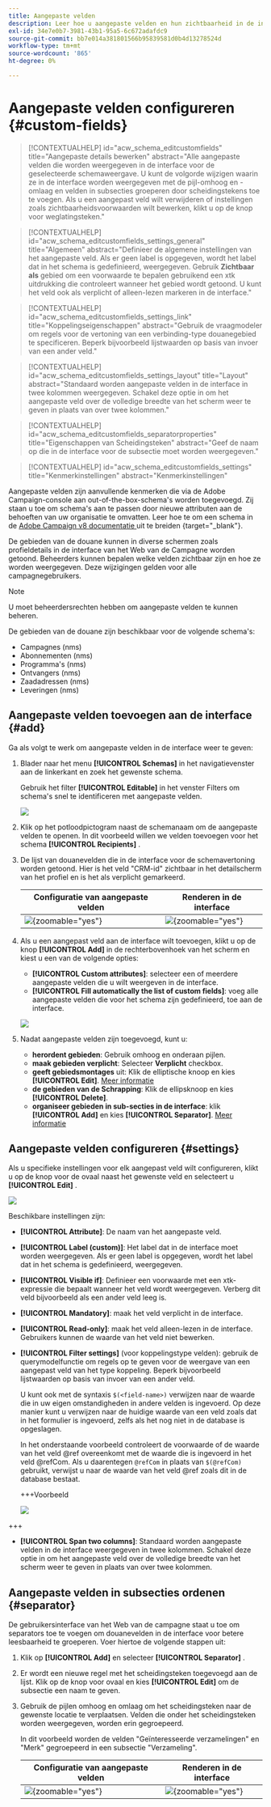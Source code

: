 ```yaml
---
title: Aangepaste velden
description: Leer hoe u aangepaste velden en hun zichtbaarheid in de interface configureert.
exl-id: 34e7e0b7-3981-43b1-95a5-6c672adafdc9
source-git-commit: bb7e014a381801566b95839581d0b4d13278524d
workflow-type: tm+mt
source-wordcount: '865'
ht-degree: 0%

---
```



# Aangepaste velden configureren {#custom-fields}

>[!CONTEXTUALHELP]
>id="acw_schema_editcustomfields"
>title="Aangepaste details bewerken"
>abstract="Alle aangepaste velden die worden weergegeven in de interface voor de geselecteerde schemaweergave. U kunt de volgorde wijzigen waarin ze in de interface worden weergegeven met de pijl-omhoog en -omlaag en velden in subsecties groeperen door scheidingstekens toe te voegen. Als u een aangepast veld wilt verwijderen of instellingen zoals zichtbaarheidsvoorwaarden wilt bewerken, klikt u op de knop voor weglatingsteken."

>[!CONTEXTUALHELP]
>id="acw_schema_editcustomfields_settings_general"
>title="Algemeen"
>abstract="Definieer de algemene instellingen van het aangepaste veld. Als er geen label is opgegeven, wordt het label dat in het schema is gedefinieerd, weergegeven. Gebruik **Zichtbaar als** gebied om een voorwaarde te bepalen gebruikend een xtk uitdrukking die controleert wanneer het gebied wordt getoond. U kunt het veld ook als verplicht of alleen-lezen markeren in de interface."

>[!CONTEXTUALHELP]
>id="acw_schema_editcustomfields_settings_link"
>title="Koppelingseigenschappen"
>abstract="Gebruik de vraagmodeler om regels voor de vertoning van een verbinding-type douanegebied te specificeren. Beperk bijvoorbeeld lijstwaarden op basis van invoer van een ander veld."

>[!CONTEXTUALHELP]
>id="acw_schema_editcustomfields_settings_layout"
>title="Layout"
>abstract="Standaard worden aangepaste velden in de interface in twee kolommen weergegeven. Schakel deze optie in om het aangepaste veld over de volledige breedte van het scherm weer te geven in plaats van over twee kolommen."

>[!CONTEXTUALHELP]
>id="acw_schema_editcustomfields_separatorproperties"
>title="Eigenschappen van Scheidingsteken"
>abstract="Geef de naam op die in de interface voor de subsectie moet worden weergegeven."

<!-- NOT USED IN THE UI?-->
>[!CONTEXTUALHELP]
>id="acw_schema_editcustomfields_settings"
>title="Kenmerkinstellingen"
>abstract="Kenmerkinstellingen"

Aangepaste velden zijn aanvullende kenmerken die via de Adobe Campaign-console aan out-of-the-box-schema&#39;s worden toegevoegd. Zij staan u toe om schema&#39;s aan te passen door nieuwe attributen aan de behoeften van uw organisatie te omvatten. Leer hoe te om een schema in de [ Adobe Campaign v8 documentatie ](https://experienceleague.adobe.com/docs/campaign/campaign-v8/developer/shemas-forms/extend-schema.html) uit te breiden {target="_blank"}.

De gebieden van de douane kunnen in diverse schermen zoals profieldetails in de interface van het Web van de Campagne worden getoond. Beheerders kunnen bepalen welke velden zichtbaar zijn en hoe ze worden weergegeven. Deze wijzigingen gelden voor alle campagnegebruikers.

>[!NOTE]
>
>U moet beheerdersrechten hebben om aangepaste velden te kunnen beheren.

De gebieden van de douane zijn beschikbaar voor de volgende schema&#39;s:

* Campagnes (nms)
* Abonnementen (nms)
* Programma&#39;s (nms)
* Ontvangers (nms)
* Zaadadressen (nms)
* Leveringen (nms)

## Aangepaste velden toevoegen aan de interface {#add}

Ga als volgt te werk om aangepaste velden in de interface weer te geven:

1. Blader naar het menu **[!UICONTROL Schemas]** in het navigatievenster aan de linkerkant en zoek het gewenste schema.

   Gebruik het filter **[!UICONTROL Editable]** in het venster Filters om schema&#39;s snel te identificeren met aangepaste velden.

   ![](assets/custom-fields-list.png)

1. Klik op het potloodpictogram naast de schemanaam om de aangepaste velden te openen. In dit voorbeeld willen we velden toevoegen voor het schema **[!UICONTROL Recipients]** .

1. De lijst van douanevelden die in de interface voor de schemavertoning worden getoond. Hier is het veld &quot;CRM-id&quot; zichtbaar in het detailscherm van het profiel en is het als verplicht gemarkeerd.

   | Configuratie van aangepaste velden | Renderen in de interface |
   |  ---  |  ---  |
   | ![](assets/custom-fields-detail.png){zoomable="yes"} | ![](assets/custom-fields-detail-crm.png){zoomable="yes"} |

1. Als u een aangepast veld aan de interface wilt toevoegen, klikt u op de knop **[!UICONTROL Add]** in de rechterbovenhoek van het scherm en kiest u een van de volgende opties:

   * **[!UICONTROL Custom attributes]**: selecteer een of meerdere aangepaste velden die u wilt weergeven in de interface.
   * **[!UICONTROL Fill automatically the list of custom fields]**: voeg alle aangepaste velden die voor het schema zijn gedefinieerd, toe aan de interface.

   ![](assets/custom-fields-add.png)

1. Nadat aangepaste velden zijn toegevoegd, kunt u:

   * **herordent gebieden**: Gebruik omhoog en onderaan pijlen.
   * **maak gebieden verplicht**: Selecteer **Verplicht** checkbox.
   * **geeft gebiedsmontages** uit: Klik de elliptische knoop en kies **[!UICONTROL Edit]**. [Meer informatie](#settings)
   * **de gebieden van de Schrapping**: Klik de ellipsknoop en kies **[!UICONTROL Delete]**.
   * **organiseer gebieden in sub-secties in de interface**: klik **[!UICONTROL Add]** en kies **[!UICONTROL Separator]**. [Meer informatie](#separator)

## Aangepaste velden configureren {#settings}

Als u specifieke instellingen voor elk aangepast veld wilt configureren, klikt u op de knop voor de ovaal naast het gewenste veld en selecteert u **[!UICONTROL Edit]** .

![](assets/custom-fields-settings.png)

Beschikbare instellingen zijn:

* **[!UICONTROL Attribute]**: De naam van het aangepaste veld.
* **[!UICONTROL Label (custom)]**: Het label dat in de interface moet worden weergegeven. Als er geen label is opgegeven, wordt het label dat in het schema is gedefinieerd, weergegeven.
* **[!UICONTROL Visible if]**: Definieer een voorwaarde met een xtk-expressie die bepaalt wanneer het veld wordt weergegeven. Verberg dit veld bijvoorbeeld als een ander veld leeg is.
* **[!UICONTROL Mandatory]**: maak het veld verplicht in de interface.
* **[!UICONTROL Read-only]**: maak het veld alleen-lezen in de interface. Gebruikers kunnen de waarde van het veld niet bewerken.
* **[!UICONTROL Filter settings]** (voor koppelingstype velden): gebruik de querymodelfunctie om regels op te geven voor de weergave van een aangepast veld van het type koppeling. Beperk bijvoorbeeld lijstwaarden op basis van invoer van een ander veld.

  U kunt ook met de syntaxis `$(<field-name>)` verwijzen naar de waarde die in uw eigen omstandigheden in andere velden is ingevoerd. Op deze manier kunt u verwijzen naar de huidige waarde van een veld zoals dat in het formulier is ingevoerd, zelfs als het nog niet in de database is opgeslagen.

  In het onderstaande voorbeeld controleert de voorwaarde of de waarde van het veld @ref overeenkomt met de waarde die is ingevoerd in het veld @refCom. Als u daarentegen `@refCom` in plaats van `$(@refCom)` gebruikt, verwijst u naar de waarde van het veld @ref zoals dit in de database bestaat.

  +++Voorbeeld

  ![](assets/custom-fields-ref.png)

+++

* **[!UICONTROL Span two columns]**: Standaard worden aangepaste velden in de interface weergegeven in twee kolommen. Schakel deze optie in om het aangepaste veld over de volledige breedte van het scherm weer te geven in plaats van over twee kolommen.

## Aangepaste velden in subsecties ordenen {#separator}

De gebruikersinterface van het Web van de campagne staat u toe om separators toe te voegen om douanevelden in de interface voor betere leesbaarheid te groeperen. Voer hiertoe de volgende stappen uit:

1. Klik op **[!UICONTROL Add]** en selecteer **[!UICONTROL Separator]** .

1. Er wordt een nieuwe regel met het scheidingsteken toegevoegd aan de lijst. Klik op de knop voor ovaal en kies **[!UICONTROL Edit]** om de subsectie een naam te geven.

1. Gebruik de pijlen omhoog en omlaag om het scheidingsteken naar de gewenste locatie te verplaatsen. Velden die onder het scheidingsteken worden weergegeven, worden erin gegroepeerd.

   In dit voorbeeld worden de velden &quot;Geïnteresseerde verzamelingen&quot; en &quot;Merk&quot; gegroepeerd in een subsectie &quot;Verzameling&quot;.

   | Configuratie van aangepaste velden | Renderen in de interface |
   |  ---  |  ---  |
   | ![](assets/custom-fields-separator.png){zoomable="yes"} | ![](assets/custom-fields-section.png){zoomable="yes"} |
